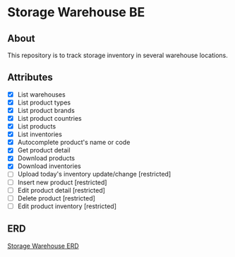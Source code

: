# Storage Warehouse BE

## About
This repository is to track storage inventory in several warehouse locations.

## Attributes
- [x] List warehouses
- [x] List product types
- [x] List product brands
- [x] List product countries
- [x] List products
- [x] List inventories
- [x] Autocomplete product's name or code
- [x] Get product detail
- [x] Download products
- [x] Download inventories
- [ ] Upload today's inventory update/change [restricted]
- [ ] Insert new product [restricted]
- [ ] Edit product detail [restricted]
- [ ] Delete product [restricted]
- [ ] Edit product inventory [restricted]

## ERD
[Storage Warehouse ERD](https://docs.google.com/document/d/1Nlp1i7EkEM2Ptw9LyOxHiLD8fSiBXL_NBx3rBWLyVQU/edit?usp=sharing)